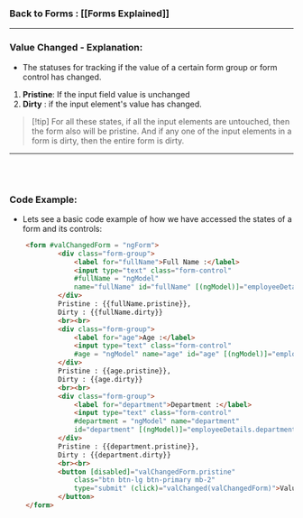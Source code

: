 
### Back to Forms : [[Forms Explained]]

---

### **Value Changed - Explanation**:

- The statuses for tracking if the value of a certain form group or form control has changed. 
  
1) **Pristine**: If the input field value is unchanged
2) **Dirty** : if the input element's value has changed.

>[!tip] For all these states, if all the input elements are untouched, then the form also will be pristine. And if any one of the input elements in a form is dirty, then the entire form is dirty.


---

<br><br>

### **Code Example**:

- Lets see a basic code example of how we have accessed the states of a form and its controls:

```html
	<form #valChangedForm = "ngForm">
			<div class="form-group">
				<label for="fullName">Full Name :</label>
				<input type="text" class="form-control" 
				#fullName = "ngModel" 
				name="fullName" id="fullName" [(ngModel)]="employeeDetails.fullName">
			</div>
			Pristine : {{fullName.pristine}}, 
			Dirty : {{fullName.dirty}}
			<br><br>
			<div class="form-group">
				<label for="age">Age :</label>
				<input type="text" class="form-control" 
				#age = "ngModel" name="age" id="age" [(ngModel)]="employeeDetails.age">
			</div>
			Pristine : {{age.pristine}}, 
			Dirty : {{age.dirty}}
			<br><br>
			<div class="form-group">
				<label for="department">Department :</label>
				<input type="text" class="form-control" 
				#department = "ngModel" name="department" 
				id="department" [(ngModel)]="employeeDetails.department">
			</div>
			Pristine : {{department.pristine}}, 
			Dirty : {{department.dirty}}
			<br><br>
			<button [disabled]="valChangedForm.pristine" 
				class="btn btn-lg btn-primary mb-2" 
				type="submit" (click)="valChanged(valChangedForm)">Value Changed
			</button>
    </form>
```

